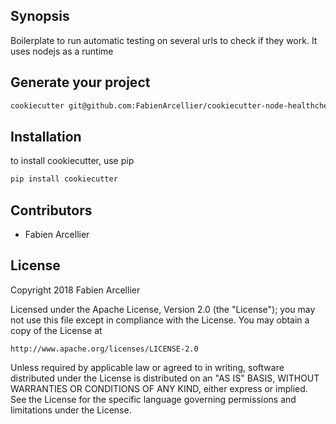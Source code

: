 ## Synopsis

Boilerplate to run automatic testing on several urls to check if they work. It uses
nodejs as a runtime

## Generate your project

```bash
cookiecutter git@github.com:FabienArcellier/cookiecutter-node-healthcheck.git
```

## Installation

to install cookiecutter, use pip

```bash
pip install cookiecutter
```

## Contributors

* Fabien Arcellier

## License

Copyright 2018 Fabien Arcellier

Licensed under the Apache License, Version 2.0 (the "License");
you may not use this file except in compliance with the License.
You may obtain a copy of the License at

    http://www.apache.org/licenses/LICENSE-2.0

Unless required by applicable law or agreed to in writing, software
distributed under the License is distributed on an "AS IS" BASIS,
WITHOUT WARRANTIES OR CONDITIONS OF ANY KIND, either express or implied.
See the License for the specific language governing permissions and
limitations under the License.
